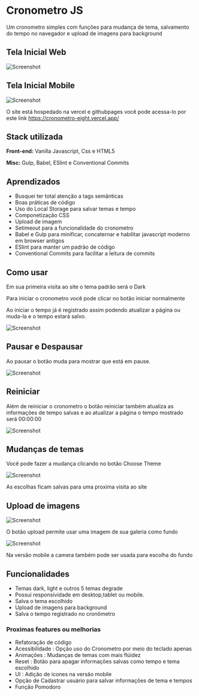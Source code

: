 # Cronometro JS

Um cronometro simples com funções para mudança de tema, salvamento do tempo no navegador e upload de imagens para background

## Tela Inicial Web

![Screenshot](./readme/img/init.gif)

## Tela Inicial Mobile

![Screenshot](./readme/img/mobile.png)

O site está hospedado na vercel e githubpages você pode acessa-lo por este link https://cronometro-eight.vercel.app/

## Stack utilizada

**Front-end:** Vanilla Javascript, Css e HTML5

**Misc:** Gulp, Babel, ESlint e Conventional Commits

## Aprendizados

- Busquei ter total atenção a tags semânticas
- Boas práticas de código
- Uso do Local Storage para salvar temas e tempo
- Componetização CSS
- Upload de imagem
- Setimeout para a funcionalidade do cronometro
- Babel e Gulp para minificar, concaternar e habilitar javascript moderno em browser antigos
- ESlint para manter um padrão de código
- Conventional Commits para facilitar a leitura de commits

## Como usar

Em sua primeira visita ao site o tema padrão será o Dark

Para iniciar o cronometro você pode clicar no botão iniciar normalmente

Ao iniciar o tempo já é registrado assim podendo atualizar a página ou muda-la e o tempo estará salvo.

![Screenshot](./readme/img/telainicial.png)

## Pausar e Despausar

Ao pausar o botão muda para mostrar que está em pause.

![Screenshot](./readme/img/pause.gif)

## Reiniciar

Além de reiniciar o cronometro o botão reiniciar também atualiza as informações de tempo salvas e ao atualizar a página o tempo mostrado será 00:00:00

![Screenshot](./readme/img/restart.gif)

## Mudanças de temas

Você pode fazer a mudança clicando no botão Choose Theme

![Screenshot](./readme/img/theme.gif)

As escolhas ficam salvas para uma proxima visita ao site

## Upload de imagens

![Screenshot](./readme/img/upload.png)

O botão upload permite usar uma imagem de sua galeria como fundo

![Screenshot](./readme/img/mobile_upload.png)

Na versão mobile a camera também pode ser usada para escolha do fundo

## Funcionalidades

- Temas dark, light e outros 5 temas degrade
- Possui responsividade em desktop,tablet ou mobile.
- Salva o tema escolhido
- Upload de imagens para background
- Salva o tempo registrado no cronômetro

### Proximas features ou melhorias

- Refatoração de código
- Acessibilidade : Opção uso do Cronometro por meio do teclado apenas
- Animações : Mudanças de temas com mais flúidez
- Reset : Botão para apagar informações salvas como tempo e tema escolhido
- UI : Adição de icones na versão mobile
- Opção de Cadastrar usuário para salvar informações de tema e tempos
- Função Pomodoro
